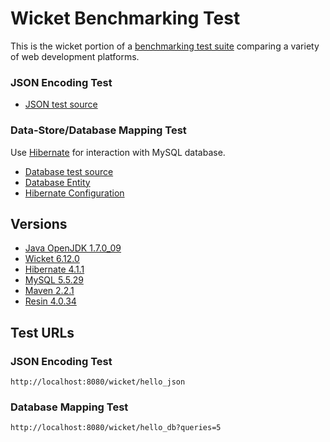# Wicket Benchmarking Test

This is the wicket portion of a [benchmarking test suite](../) comparing a variety of web development platforms.

### JSON Encoding Test
* [JSON test source](src/main/java/hellowicket/HelloJsonResponse.java)

### Data-Store/Database Mapping Test
Use [Hibernate](http://www.hibernate.org/) for interaction with MySQL database.

* [Database test source](src/main/java/hellowicket/HelloDbResponse.java)
* [Database Entity](src/main/java/hellowicket/World.java)
* [Hibernate Configuration](src/main/resources/hibernate.cfg.xml)

## Versions

* [Java OpenJDK 1.7.0_09](http://openjdk.java.net/)
* [Wicket 6.12.0](http://wicket.apache.org/)
* [Hibernate 4.1.1](http://www.hibernate.org/)
* [MySQL 5.5.29](http://dev.mysql.com/)
* [Maven 2.2.1](https://maven.apache.org/)
* [Resin 4.0.34](http://www.caucho.com/)

## Test URLs

### JSON Encoding Test

    http://localhost:8080/wicket/hello_json

### Database Mapping Test

    http://localhost:8080/wicket/hello_db?queries=5
